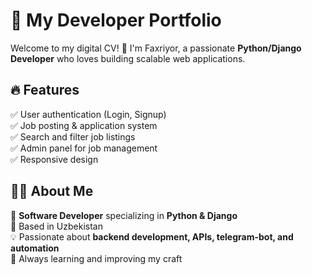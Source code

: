 # 🚀 My Developer Portfolio  

Welcome to my digital CV! 👋 I'm Faxriyor, a passionate **Python/Django Developer** who loves building scalable web applications.  

## 🔥 Features  
✅ User authentication (Login, Signup)  
✅ Job posting & application system  
✅ Search and filter job listings  
✅ Admin panel for job management  
✅ Responsive design  


## 👨‍💻 About Me  
🎯 **Software Developer** specializing in **Python & Django**  
📍 Based in Uzbekistan  
💡 Passionate about **backend development, APIs, telegram-bot, and automation**  
🚀 Always learning and improving my craft 

